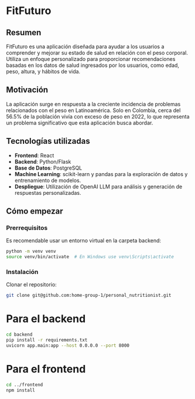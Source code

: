# FitFuturo

## Resumen
FitFuturo es una aplicación diseñada para ayudar a los usuarios a comprender y mejorar su estado de salud en relación con el peso corporal. Utiliza un enfoque personalizado para proporcionar recomendaciones basadas en los datos de salud ingresados por los usuarios, como edad, peso, altura, y hábitos de vida.

## Motivación
La aplicación surge en respuesta a la creciente incidencia de problemas relacionados con el peso en Latinoamérica. Solo en Colombia, cerca del 56.5% de la población vivía con exceso de peso en 2022, lo que representa un problema significativo que esta aplicación busca abordar.

## Tecnologías utilizadas
- **Frontend**: React
- **Backend**: Python/Flask
- **Base de Datos**: PostgreSQL
- **Machine Learning**: scikit-learn y pandas para la exploración de datos y entrenamiento de modelos.
- **Despliegue**: Utilización de OpenAI LLM para análisis y generación de respuestas personalizadas.

## Cómo empezar

### Prerrequisitos
Es recomendable usar un entorno virtual en la carpeta backend:
```bash
python -m venv venv
source venv/bin/activate  # En Windows use venv\Scripts\activate
````

### Instalación
Clonar el repositorio:
```bash
git clone git@github.com:home-group-1/personal_nutritionist.git
```

# Para el backend
```bash
cd backend
pip install -r requirements.txt
uvicorn app.main:app --host 0.0.0.0 --port 8000
```

# Para el frontend
```bash
cd ../frontend
npm install
```
